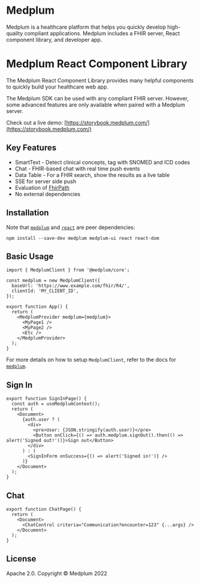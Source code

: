 # Medplum

Medplum is a healthcare platform that helps you quickly develop high-quality compliant applications. Medplum includes a FHIR server, React component library, and developer app.

# Medplum React Component Library

The Medplum React Component Library provides many helpful components to quickly build your healthcare web app.

The Medplum SDK can be used with any compliant FHIR server. However, some advanced features are only available when paired with a Medplum server.

Check out a live demo: [https://storybook.medplum.com/](https://storybook.medplum.com/)

## Key Features

- SmartText - Detect clinical concepts, tag with SNOMED and ICD codes
- Chat - FHIR-based chat with real time push events
- Data Table - For a FHIR search, show the results as a live table
- SSE for server side push
- Evaluation of [FhirPath](https://hl7.org/fhirpath/N1/index.html)
- No external dependencies

## Installation

Note that [`medplum`](https://www.npmjs.com/package/medplum) and [`react`](https://www.npmjs.com/package/react) are peer dependencies:

```
npm install --save-dev medplum medplum-ui react react-dom
```

## Basic Usage

```tsx
import { MedplumClient } from '@medplum/core';

const medplum = new MedplumClient({
  baseUrl: 'https://www.example.com/fhir/R4/',
  clientId: 'MY_CLIENT_ID',
});

export function App() {
  return (
    <MedplumProvider medplum={medplum}>
      <MyPage1 />
      <MyPage2 />
      <Etc />
    </MedplumProvider>
  );
}
```

For more details on how to setup `MedplumClient`, refer to the docs for [`medplum`](https://www.npmjs.com/package/medplum).

## Sign In

```tsx
export function SignInPage() {
  const auth = useMedplumContext();
  return (
    <Document>
      {auth.user ? (
        <div>
          <pre>User: {JSON.stringify(auth.user)}</pre>
          <Button onClick={() => auth.medplum.signOut().then(() => alert('Signed out!'))}>Sign out</Button>
        </div>
      ) : (
        <SignInForm onSuccess={() => alert('Signed in!')} />
      )}
    </Document>
  );
}
```

## Chat

```tsx
export function ChatPage() {
  return (
    <Document>
      <ChatControl criteria="Communication?encounter=123" {...args} />
    </Document>
  );
}
```

## License

Apache 2.0. Copyright &copy; Medplum 2022
